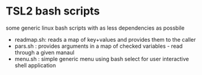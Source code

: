 # TSL2 bash scripts

some generic linux bash scripts with as less dependencies as possbile

* readmap.sh: reads a map of key+values and provides them to the caller
* pars.sh   : provides arguments in a map of checked variables - read through a given manaul
* menu.sh   : simple generic menu using bash select for user interactive shell application

